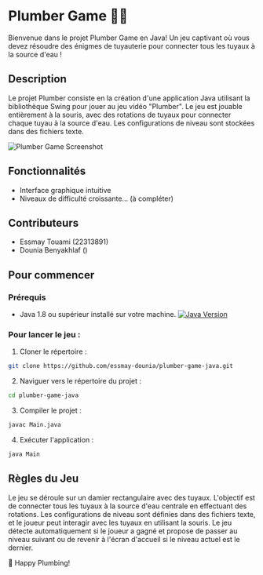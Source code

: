 # Plumber Game 👨‍🔧
Bienvenue dans le projet Plumber Game en Java! Un jeu captivant où vous devez résoudre des énigmes de tuyauterie pour connecter tous les tuyaux à la source d'eau ! 

## Description
Le projet Plumber consiste en la création d'une application Java utilisant la bibliothèque Swing pour jouer au jeu vidéo "Plumber". Le jeu est jouable entièrement à la souris, avec des rotations de tuyaux pour connecter chaque tuyau à la source d'eau. Les configurations de niveau sont stockées dans des fichiers texte.
    
![Plumber Game Screenshot](screenshots/plumber_game_screenshot.png)

## Fonctionnalités
- Interface graphique intuitive
- Niveaux de difficulté croissante... (à compléter)


## Contributeurs
- Essmay Touami (22313891)
- Dounia Benyakhlaf ()
  
## Pour commencer
### Prérequis
- Java 1.8 ou supérieur installé sur votre machine. [![Java Version](https://img.shields.io/badge/Java-1.8%2B-blue.svg)](https://www.java.com/en/download/)

### Pour lancer le jeu :
1. Cloner le répertoire :
```bash
git clone https://github.com/essmay-dounia/plumber-game-java.git
```
2. Naviguer vers le répertoire du projet :
```bash
cd plumber-game-java
```
3. Compiler le projet :
```bash
javac Main.java
```
4. Exécuter l'application : 
```bash
java Main
```



## Règles du Jeu
Le jeu se déroule sur un damier rectangulaire avec des tuyaux. 
L'objectif est de connecter tous les tuyaux à la source d'eau centrale en effectuant des rotations. 
Les configurations de niveau sont définies dans des fichiers texte, et le joueur peut interagir avec les tuyaux en utilisant la souris. 
Le jeu détecte automatiquement si le joueur a gagné et propose de passer au niveau suivant ou de revenir à l'écran d'accueil si le niveau actuel est le dernier.


🔧 Happy Plumbing!





